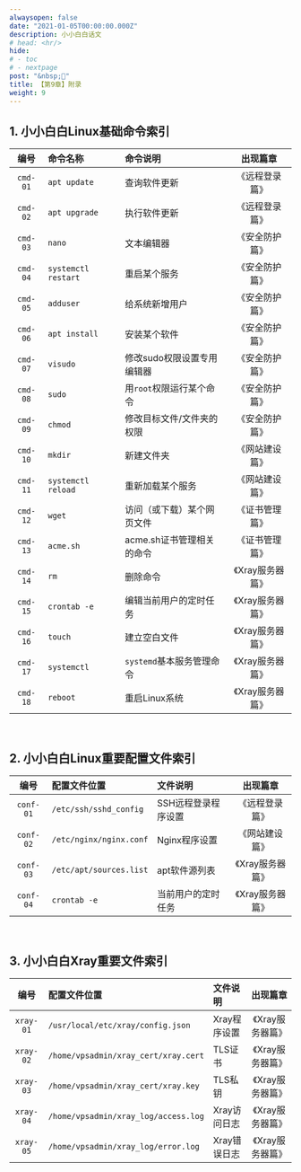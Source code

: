 ```yaml
---
alwaysopen: false
date: "2021-01-05T00:00:00.000Z"
description: 小小白白话文
# head: <hr/>
hide:
# - toc
# - nextpage
post: "&nbsp;📙"
title: 【第9章】附录
weight: 9
---
```



## 1. 小小白白Linux基础命令索引

| 编号 | 命令名称 | 命令说明 | 出现篇章 |
|:--:|:--|:--|:--:|
| `cmd-01` | `apt update` | 查询软件更新 | 《远程登录篇》 |
| `cmd-02` | `apt upgrade` | 执行软件更新 | 《远程登录篇》 |
| `cmd-03` | `nano` | 文本编辑器 | 《安全防护篇》 |
| `cmd-04` | `systemctl restart` | 重启某个服务 | 《安全防护篇》 |
| `cmd-05` | `adduser` | 给系统新增用户 | 《安全防护篇》 |
| `cmd-06` | `apt install` | 安装某个软件 | 《安全防护篇》 |
| `cmd-07` | `visudo` | 修改sudo权限设置专用编辑器 | 《安全防护篇》 |
| `cmd-08` | `sudo` | 用`root`权限运行某个命令 | 《安全防护篇》 |
| `cmd-09` | `chmod` | 修改目标文件/文件夹的权限 | 《安全防护篇》 |
| `cmd-10` | `mkdir` | 新建文件夹 | 《网站建设篇》 |
| `cmd-11` | `systemctl reload` | 重新加载某个服务 | 《网站建设篇》 |
| `cmd-12` | `wget` | 访问（或下载）某个网页文件 | 《证书管理篇》 |
| `cmd-13` | `acme.sh` | acme.sh证书管理相关的命令 | 《证书管理篇》 |
| `cmd-14` | `rm` | 删除命令 | 《Xray服务器篇》 |
| `cmd-15` | `crontab -e` | 编辑当前用户的定时任务 | 《Xray服务器篇》 |
| `cmd-16` | `touch` | 建立空白文件 | 《Xray服务器篇》 |
| `cmd-17` | `systemctl` | `systemd`基本服务管理命令 | 《Xray服务器篇》 |
| `cmd-18` | `reboot` | 重启Linux系统 | 《Xray服务器篇》 |


</br>

## 2. 小小白白Linux重要配置文件索引

| 编号 | 配置文件位置 | 文件说明 | 出现篇章 |
|:--:|:--|:--|:--:|
| `conf-01` | `/etc/ssh/sshd_config` | SSH远程登录程序设置 | 《远程登录篇》 |
| `conf-02` | `/etc/nginx/nginx.conf` | Nginx程序设置 | 《网站建设篇》 |
| `conf-03` | `/etc/apt/sources.list` | apt软件源列表 | 《Xray服务器篇》 |
| `conf-04` | `crontab -e` | 当前用户的定时任务 | 《Xray服务器篇》 |


</br>

## 3. 小小白白Xray重要文件索引
| 编号 | 配置文件位置 | 文件说明 | 出现篇章 |
|:--:|:--|:--|:--:|
| `xray-01` | `/usr/local/etc/xray/config.json` | Xray程序设置 | 《Xray服务器篇》 |
| `xray-02` | `/home/vpsadmin/xray_cert/xray.cert` | TLS证书 | 《Xray服务器篇》 |
| `xray-03` | `/home/vpsadmin/xray_cert/xray.key` | TLS私钥 | 《Xray服务器篇》 |
| `xray-04` | `/home/vpsadmin/xray_log/access.log` | Xray访问日志 | 《Xray服务器篇》 |
| `xray-05` | `/home/vpsadmin/xray_log/error.log` | Xray错误日志 | 《Xray服务器篇》 |
